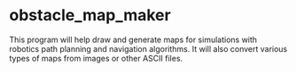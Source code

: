 # obstacle_map_maker
This program will help draw and generate maps for simulations with robotics path planning and navigation algorithms. It will also convert various types of maps from images or other ASCII files.

